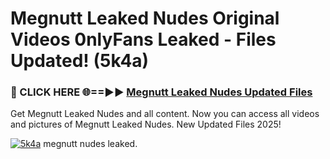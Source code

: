 # Megnutt Leaked Nudes Original Videos 0nlyFans Leaked - Files Updated! (5k4a)

<h3>🔴 CLICK HERE 🌐==►► <a href="https://tinyurl.com/4mcuefdz" rel="nofollow">Megnutt Leaked Nudes Updated Files</a></h3>

Get Megnutt Leaked Nudes and all content. Now you can access all videos and pictures of Megnutt Leaked Nudes. New Updated Files 2025!

[![5k4a](https://i.imgur.com/StAQSOY.gif)](https://tinyurl.com/4mcuefdz)
megnutt nudes leaked.